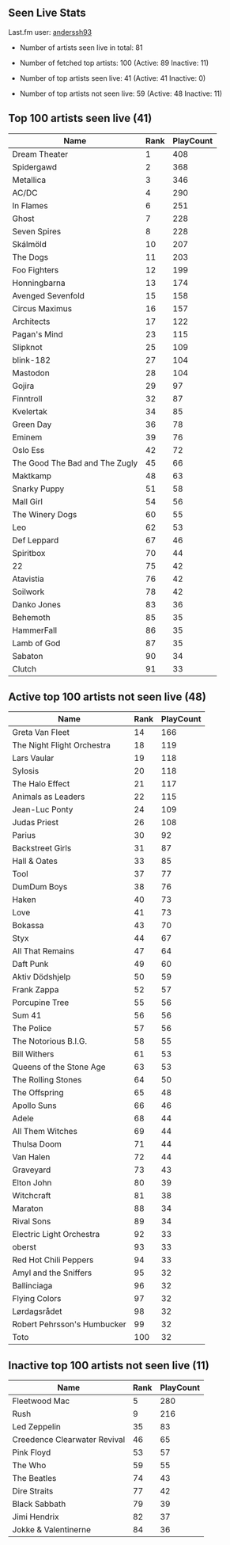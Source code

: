 ## Seen Live Stats

Last.fm user: [anderssh93](https://www.last.fm/user/anderssh93)

- Number of artists seen live in total: 81

- Number of fetched top artists: 100 (Active: 89 Inactive: 11)

- Number of top artists seen live: 41 (Active: 41 Inactive: 0)

- Number of top artists not seen live: 59 (Active: 48 Inactive: 11)

## Top 100 artists seen live (41)

Name                           | Rank | PlayCount
------------------------------ | ---- | ---------
Dream Theater                  | 1    | 408      
Spidergawd                     | 2    | 368      
Metallica                      | 3    | 346      
AC/DC                          | 4    | 290      
In Flames                      | 6    | 251      
Ghost                          | 7    | 228      
Seven Spires                   | 8    | 228      
Skálmöld                       | 10   | 207      
The Dogs                       | 11   | 203      
Foo Fighters                   | 12   | 199      
Honningbarna                   | 13   | 174      
Avenged Sevenfold              | 15   | 158      
Circus Maximus                 | 16   | 157      
Architects                     | 17   | 122      
Pagan's Mind                   | 23   | 115      
Slipknot                       | 25   | 109      
blink-182                      | 27   | 104      
Mastodon                       | 28   | 104      
Gojira                         | 29   | 97       
Finntroll                      | 32   | 87       
Kvelertak                      | 34   | 85       
Green Day                      | 36   | 78       
Eminem                         | 39   | 76       
Oslo Ess                       | 42   | 72       
The Good The Bad and The Zugly | 45   | 66       
Maktkamp                       | 48   | 63       
Snarky Puppy                   | 51   | 58       
Mall Girl                      | 54   | 56       
The Winery Dogs                | 60   | 55       
Leo                            | 62   | 53       
Def Leppard                    | 67   | 46       
Spiritbox                      | 70   | 44       
22                             | 75   | 42       
Atavistia                      | 76   | 42       
Soilwork                       | 78   | 42       
Danko Jones                    | 83   | 36       
Behemoth                       | 85   | 35       
HammerFall                     | 86   | 35       
Lamb of God                    | 87   | 35       
Sabaton                        | 90   | 34       
Clutch                         | 91   | 33       

## Active top 100 artists not seen live (48)

Name                        | Rank | PlayCount
--------------------------- | ---- | ---------
Greta Van Fleet             | 14   | 166      
The Night Flight Orchestra  | 18   | 119      
Lars Vaular                 | 19   | 118      
Sylosis                     | 20   | 118      
The Halo Effect             | 21   | 117      
Animals as Leaders          | 22   | 115      
Jean-Luc Ponty              | 24   | 109      
Judas Priest                | 26   | 108      
Parius                      | 30   | 92       
Backstreet Girls            | 31   | 87       
Hall & Oates                | 33   | 85       
Tool                        | 37   | 77       
DumDum Boys                 | 38   | 76       
Haken                       | 40   | 73       
Love                        | 41   | 73       
Bokassa                     | 43   | 70       
Styx                        | 44   | 67       
All That Remains            | 47   | 64       
Daft Punk                   | 49   | 60       
Aktiv Dödshjelp             | 50   | 59       
Frank Zappa                 | 52   | 57       
Porcupine Tree              | 55   | 56       
Sum 41                      | 56   | 56       
The Police                  | 57   | 56       
The Notorious B.I.G.        | 58   | 55       
Bill Withers                | 61   | 53       
Queens of the Stone Age     | 63   | 53       
The Rolling Stones          | 64   | 50       
The Offspring               | 65   | 48       
Apollo Suns                 | 66   | 46       
Adele                       | 68   | 44       
All Them Witches            | 69   | 44       
Thulsa Doom                 | 71   | 44       
Van Halen                   | 72   | 44       
Graveyard                   | 73   | 43       
Elton John                  | 80   | 39       
Witchcraft                  | 81   | 38       
Maraton                     | 88   | 34       
Rival Sons                  | 89   | 34       
Electric Light Orchestra    | 92   | 33       
oberst                      | 93   | 33       
Red Hot Chili Peppers       | 94   | 33       
Amyl and the Sniffers       | 95   | 32       
Ballinciaga                 | 96   | 32       
Flying Colors               | 97   | 32       
Lørdagsrådet                | 98   | 32       
Robert Pehrsson's Humbucker | 99   | 32       
Toto                        | 100  | 32       

## Inactive top 100 artists not seen live (11)

Name                         | Rank | PlayCount
---------------------------- | ---- | ---------
Fleetwood Mac                | 5    | 280      
Rush                         | 9    | 216      
Led Zeppelin                 | 35   | 83       
Creedence Clearwater Revival | 46   | 65       
Pink Floyd                   | 53   | 57       
The Who                      | 59   | 55       
The Beatles                  | 74   | 43       
Dire Straits                 | 77   | 42       
Black Sabbath                | 79   | 39       
Jimi Hendrix                 | 82   | 37       
Jokke & Valentinerne         | 84   | 36       

